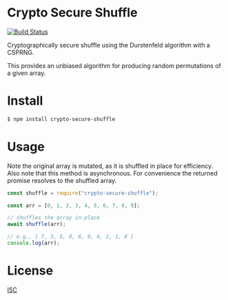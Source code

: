 # Crypto Secure Shuffle

[![Build Status](https://travis-ci.org/dhessler/crypto-secure-shuffle.svg?branch=master)](https://travis-ci.org/dhessler/crypto-secure-shuffle)

Cryptographically secure shuffle using the Durstenfeld algorithm with a CSPRNG.

This provides an unbiased algorithm for producing random permutations of a given array.

# Install

```sh
$ npm install crypto-secure-shuffle
```

# Usage

Note the original array is mutated, as it is shuffled in place for efficiency.
Also note that this method is asynchronous.
For convenience the returned promise resolves to the shuffled array.

```js
const shuffle = require("crypto-secure-shuffle");

const arr = [0, 1, 2, 3, 4, 5, 6, 7, 8, 9];

// shuffles the array in-place
await shuffle(arr);

// e.g., [ 7, 3, 5, 0, 6, 9, 4, 2, 1, 8 ]
console.log(arr);
```

# License

[ISC](LICENSE.md)
